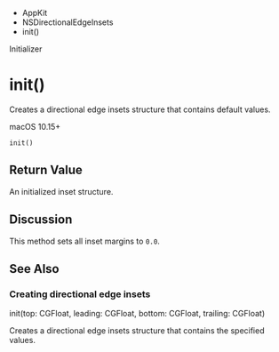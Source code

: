 

- AppKit
- NSDirectionalEdgeInsets
-  init() 

Initializer

# init()

Creates a directional edge insets structure that contains default values.

macOS 10.15+

``` source
init()
```

## Return Value

An initialized inset structure.

## Discussion

This method sets all inset margins to `0.0`.

## See Also

### Creating directional edge insets

init(top: CGFloat, leading: CGFloat, bottom: CGFloat, trailing: CGFloat)

Creates a directional edge insets structure that contains the specified values.

